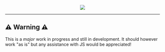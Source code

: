 <p align="center">
  <img src="https://geojs.io/img/logo.png">
</p>

---

## :warning: Warning :warning:

This is a _major_ work in progress and still in development. It should however work "as is" but any assistance with JS would be appreciated!
